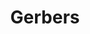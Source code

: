 ---
ee_id: '2214'
site: '1'
type: '2'
long_id: 2012-096 Gerbers
url: 2012-096-gerbers
year: '2012'
medium: Pen on paper
commission:
add_credit:
dims: 24 X 36 inches
pitch:
ps:
live_url:
related:
title: Gerbers
youtube:
imgs: gerbers-2012-096-digital-full-database-ih.jpg
subheading:
year2: '2012'
download:
add_credits:
related_code:
! '':
layout: things-i-made
---